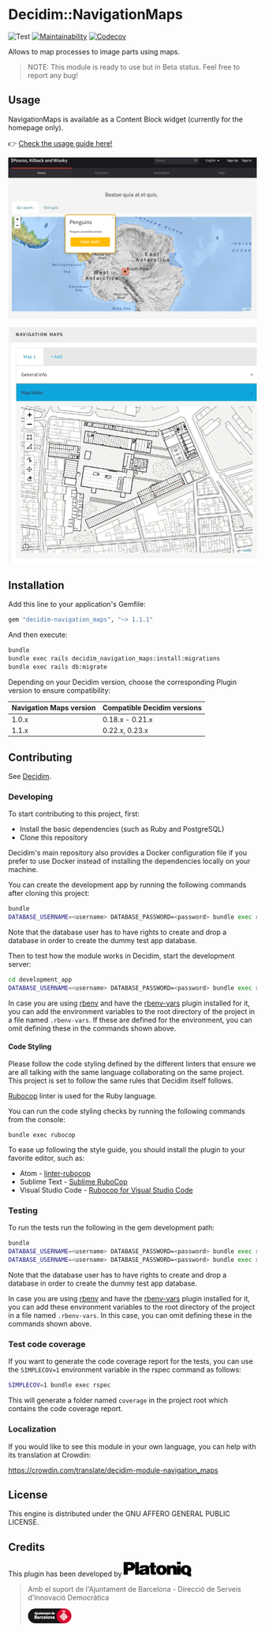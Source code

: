 # Decidim::NavigationMaps

![Test](https://github.com/Platoniq/decidim-module-navigation_maps/workflows/Test/badge.svg)
[![Maintainability](https://api.codeclimate.com/v1/badges/f69b2b0ab0ffcd26f002/maintainability)](https://codeclimate.com/github/Platoniq/decidim-module-navigation_maps/maintainability)
[![Codecov](https://codecov.io/gh/Platoniq/decidim-module-navigation_maps/branch/master/graph/badge.svg?token=XhzWO0IiWt)](https://codecov.io/gh/Platoniq/decidim-module-navigation_maps)

Allows to map processes to image parts using maps.

> NOTE: This module is ready to use but in Beta status. Feel free to report any bug!

## Usage

NavigationMaps is available as a Content Block widget (currently for the
homepage only).

👉 [Check the usage guide here!](USAGE.md)

![Homepage](examples/homepage.png)

![Admin editor](examples/admin.gif)

## Installation

Add this line to your application's Gemfile:

```ruby
gem "decidim-navigation_maps", "~> 1.1.1"
```

And then execute:

```bash
bundle
bundle exec rails decidim_navigation_maps:install:migrations
bundle exec rails db:migrate
```

Depending on your Decidim version, choose the corresponding Plugin version to ensure compatibility:

| Navigation Maps version | Compatible Decidim versions |
|---|---|
| 1.0.x | 0.18.x - 0.21.x |
| 1.1.x | 0.22.x, 0.23.x |

## Contributing

See [Decidim](https://github.com/decidim/decidim).

### Developing

To start contributing to this project, first:

- Install the basic dependencies (such as Ruby and PostgreSQL)
- Clone this repository

Decidim's main repository also provides a Docker configuration file if you
prefer to use Docker instead of installing the dependencies locally on your
machine.

You can create the development app by running the following commands after
cloning this project:

```bash
bundle
DATABASE_USERNAME=<username> DATABASE_PASSWORD=<password> bundle exec rake development_app
```

Note that the database user has to have rights to create and drop a database in
order to create the dummy test app database.

Then to test how the module works in Decidim, start the development server:

```bash
cd development_app
DATABASE_USERNAME=<username> DATABASE_PASSWORD=<password> bundle exec rails s
```

In case you are using [rbenv](https://github.com/rbenv/rbenv) and have the
[rbenv-vars](https://github.com/rbenv/rbenv-vars) plugin installed for it, you
can add the environment variables to the root directory of the project in a file
named `.rbenv-vars`. If these are defined for the environment, you can omit
defining these in the commands shown above.

#### Code Styling

Please follow the code styling defined by the different linters that ensure we
are all talking with the same language collaborating on the same project. This
project is set to follow the same rules that Decidim itself follows.

[Rubocop](https://rubocop.readthedocs.io/) linter is used for the Ruby language.

You can run the code styling checks by running the following commands from the
console:

```
bundle exec rubocop
```

To ease up following the style guide, you should install the plugin to your
favorite editor, such as:

- Atom - [linter-rubocop](https://atom.io/packages/linter-rubocop)
- Sublime Text - [Sublime RuboCop](https://github.com/pderichs/sublime_rubocop)
- Visual Studio Code - [Rubocop for Visual Studio Code](https://github.com/misogi/vscode-ruby-rubocop)

### Testing

To run the tests run the following in the gem development path:

```bash
bundle
DATABASE_USERNAME=<username> DATABASE_PASSWORD=<password> bundle exec rake test_app
DATABASE_USERNAME=<username> DATABASE_PASSWORD=<password> bundle exec rspec
```

Note that the database user has to have rights to create and drop a database in
order to create the dummy test app database.

In case you are using [rbenv](https://github.com/rbenv/rbenv) and have the
[rbenv-vars](https://github.com/rbenv/rbenv-vars) plugin installed for it, you
can add these environment variables to the root directory of the project in a
file named `.rbenv-vars`. In this case, you can omit defining these in the
commands shown above.

### Test code coverage

If you want to generate the code coverage report for the tests, you can use
the `SIMPLECOV=1` environment variable in the rspec command as follows:

```bash
SIMPLECOV=1 bundle exec rspec
```

This will generate a folder named `coverage` in the project root which contains
the code coverage report.

### Localization

If you would like to see this module in your own language, you can help with its
translation at Crowdin:

https://crowdin.com/translate/decidim-module-navigation_maps

## License

This engine is distributed under the GNU AFFERO GENERAL PUBLIC LICENSE.

## Credits

This plugin has been developed by ![Platoniq](examples/platoniq-logo.png)

> Amb el suport de l'Ajuntament de Barcelona - Direcció de Serveis d'Innovació Democràtica
>
> ![Logo Barcelona](examples/bcn-logo.png)
